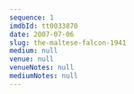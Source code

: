 ```yaml
---
sequence: 1
imdbId: tt0033870
date: 2007-07-06
slug: the-maltese-falcon-1941
medium: null
venue: null
venueNotes: null
mediumNotes: null
---
```


